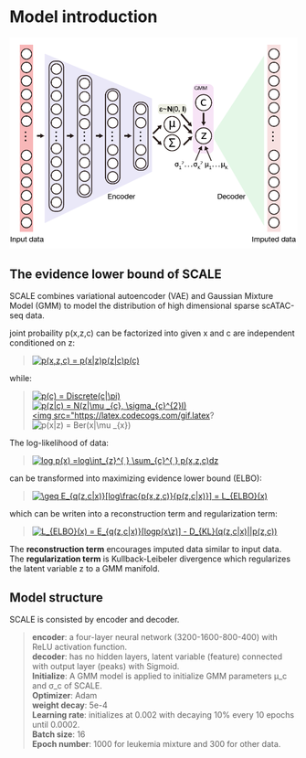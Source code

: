 # Model introduction

![model_introduction](png/model_introduction.png)

## The evidence lower bound of SCALE
SCALE combines variational autoencoder (VAE) and Gaussian Mixture Model (GMM) to model the distribution of high dimensional sparse scATAC-seq data. 

joint probaility p(x,z,c) can be factorized into given x and c are independent conditioned on z:
> <a href="https://www.codecogs.com/eqnedit.php?latex=p(x,z,c)&space;=&space;p(x|z)p(z|c)p(c)" target="_blank"><img src="https://latex.codecogs.com/gif.latex?p(x,z,c)&space;=&space;p(x|z)p(z|c)p(c)" title="p(x,z,c) = p(x|z)p(z|c)p(c)" /></a>  

while:  
> <a href="https://www.codecogs.com/eqnedit.php?latex=p(c)&space;=&space;Discrete(c|\pi)" target="_blank"><img src="https://latex.codecogs.com/gif.latex?p(c)&space;=&space;Discrete(c|\pi)" title="p(c) = Discrete(c|\pi)" /></a>  
> <a href="https://www.codecogs.com/eqnedit.php?latex=p(z|c)&space;=&space;N(z|\mu&space;_{c},&space;\sigma_{c}^{2}I)" target="_blank"><img src="https://latex.codecogs.com/gif.latex?p(z|c)&space;=&space;N(z|\mu&space;_{c},&space;\sigma_{c}^{2}I)" title="p(z|c) = N(z|\mu _{c}, \sigma_{c}^{2}I)" /></a>  
> <a href="https://www.codecogs.com/eqnedit.php?latex=p(x|z)&space;=&space;N(x|\mu&space;_{x},&space;\sigma_{x}^{2}I)" target="_blank"><img src="https://latex.codecogs.com/gif.latex?
> <img src="https://latex.codecogs.com/gif.latex?p(x|z)&space;=&space;Ber(x|\mu&space;_{x})" title="p(x|z) = Ber(x|\mu _{x})" />
                                                                                                                             
The log-likelihood of data:  
> <a href="https://www.codecogs.com/eqnedit.php?latex=log&space;p(x)&space;=log\int_{z}^{&space;}&space;\sum_{c}^{&space;}&space;p(x,z,c)dz" target="_blank"><img src="https://latex.codecogs.com/gif.latex?log&space;p(x)&space;=log\int_{z}^{&space;}&space;\sum_{c}^{&space;}&space;p(x,z,c)dz" title="log p(x) =log\int_{z}^{ } \sum_{c}^{ } p(x,z,c)dz" /></a>  

can be transformed into maximizing evidence lower bound (ELBO):  
> <a href="https://www.codecogs.com/eqnedit.php?latex=\geq&space;E_{q(z,c|x)}[log\frac{p(x,z,c)}{p(z,c|x)}]&space;=&space;L_{ELBO}(x)" target="_blank"><img src="https://latex.codecogs.com/gif.latex?\geq&space;E_{q(z,c|x)}[log\frac{p(x,z,c)}{p(z,c|x)}]&space;=&space;L_{ELBO}(x)" title="\geq E_{q(z,c|x)}[log\frac{p(x,z,c)}{p(z,c|x)}] = L_{ELBO}(x)" /></a>  

which can be writen into a reconstruction term and regularization term:  
> <a href="https://www.codecogs.com/eqnedit.php?latex=L_{ELBO}(x)&space;=&space;E_{q(z,c|x)}[logp(x\z)]&space;-&space;D_{KL}(q(z,c|x)||p(z,c))" target="_blank"><img src="https://latex.codecogs.com/gif.latex?L_{ELBO}(x)&space;=&space;E_{q(z,c|x)}[logp(x\z)]&space;-&space;D_{KL}(q(z,c|x)||p(z,c))" title="L_{ELBO}(x) = E_{q(z,c|x)}[logp(x\z)] - D_{KL}(q(z,c|x)||p(z,c))" /></a>  

The **reconstruction term** encourages imputed data similar to input data.  
The **regularization term** is Kullback-Leibeler divergence which regularizes the latent variable z to a GMM manifold.

## Model structure
SCALE is consisted by encoder and decoder.     
> **encoder**: a four-layer neural network (3200-1600-800-400) with ReLU activation function.    
> **decoder**: has no hidden layers, latent variable (feature) connected with output layer (peaks) with Sigmoid.   
**Initialize**: A GMM model is applied to initialize GMM parameters μ_c and σ_c of SCALE.   
**Optimizer**: Adam   
**weight decay**: 5e-4   
**Learning rate**: initializes at 0.002 with decaying 10% every 10 epochs until 0.0002.   
**Batch size**: 16    
**Epoch number**: 1000 for leukemia mixture and 300 for other data.  
